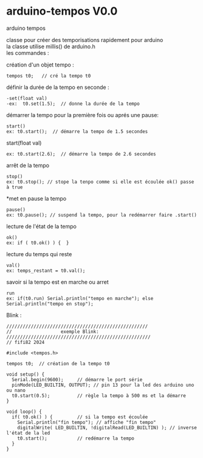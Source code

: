 # arduino-tempos V0.0
arduino tempos


classe pour créer des temporisations rapidement pour arduino<br>
la classe utilise millis() de arduino.h<br>
les commandes :

création d'un objet tempo :

	tempos t0;   // cré la tempo t0


définir la durée de la tempo en seconde :

	-set(float val) 
	-ex:  t0.set(1.5);  // donne la durée de la tempo


démarrer la tempo pour la première fois ou aprés une pause:

	start()
	ex: t0.start();  // démarre la tempo de 1.5 secondes


start(float val)

	ex: t0.start(2.6);  // démarre la tempo de 2.6 secondes


arrêt de la tempo

	stop()
	ex: t0.stop(); // stope la tenpo comme si elle est écoulée ok() passe à true

*met en pause la tempo

	pause()
	ex: t0.pause(); // suspend la tempo, pour la redémarrer faire .start()


lecture de l'état de la tempo

	ok()
	ex: if ( t0.ok() ) {  }


lecture du temps qui reste  

	val()
	ex: temps_restant = t0.val();


savoir si la tempo est en marche ou arret

	run
	ex: if(t0.run) Serial.println("tempo en marche"); else Serial.println("tempo en stop");
 
Blink :
	
	////////////////////////////////////////////////////
	//                  exemple Blink:
	/////////////////////////////////////////////////////
	// fifi82 2024
	
	#include <tempos.h>
	
	tempos t0;  // création de la tempo t0
	
	void setup() {
	  Serial.begin(9600);     // démarre le port série
	  pinMode(LED_BUILTIN, OUTPUT); // pin 13 pour la led des arduino uno ou nano
	  t0.start(0.5);          // règle la tempo à 500 ms et la démarre
	}
	
	void loop() {
	  if( t0.ok() ) {         // si la tempo est écoulée     
	    Serial.println("fin tempo"); // affiche "fin tempo"
	    digitalWrite( LED_BUILTIN, !digitalRead(LED_BUILTIN) ); // inverse l'état de la led
	    t0.start();           // redémarre la tempo    
	  }
	}
	
	
	
